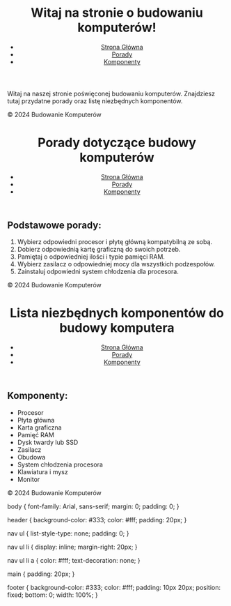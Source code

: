 <!DOCTYPE html>
<html lang="pl">
<head>
    <meta charset="UTF-8">
    <meta name="viewport" content="width=device-width, initial-scale=1.0">
    <title>Budowanie Komputerów</title>
    <link rel="stylesheet" href="styles.css">
</head>
<body>
    <header>
        <h1>Witaj na stronie o budowaniu komputerów!</h1>
        <nav>
            <ul>
                <li><a href="index.html">Strona Główna</a></li>
                <li><a href="porady.html">Porady</a></li>
                <li><a href="komponenty.html">Komponenty</a></li>
            </ul>
        </nav>
    </header>
    <main>
        <p>Witaj na naszej stronie poświęconej budowaniu komputerów. Znajdziesz tutaj przydatne porady oraz listę niezbędnych komponentów.</p>
    </main>
    <footer>
        <p>&copy; 2024 Budowanie Komputerów</p>
    </footer>
</body>
</html>
<!DOCTYPE html>
<html lang="pl">
<head>
    <meta charset="UTF-8">
    <meta name="viewport" content="width=device-width, initial-scale=1.0">
    <title>Porady dotyczące budowy komputerów</title>
    <link rel="stylesheet" href="styles.css">
</head>
<body>
    <header>
        <h1>Porady dotyczące budowy komputerów</h1>
        <nav>
            <ul>
                <li><a href="index.html">Strona Główna</a></li>
                <li><a href="porady.html">Porady</a></li>
                <li><a href="komponenty.html">Komponenty</a></li>
            </ul>
        </nav>
    </header>
    <main>
        <h2>Podstawowe porady:</h2>
        <ol>
            <li>Wybierz odpowiedni procesor i płytę główną kompatybilną ze sobą.</li>
            <li>Dobierz odpowiednią kartę graficzną do swoich potrzeb.</li>
            <li>Pamiętaj o odpowiedniej ilości i typie pamięci RAM.</li>
            <li>Wybierz zasilacz o odpowiedniej mocy dla wszystkich podzespołów.</li>
            <li>Zainstaluj odpowiedni system chłodzenia dla procesora.</li>
        </ol>
    </main>
    <footer>
        <p>&copy; 2024 Budowanie Komputerów</p>
    </footer>
</body>
</html>
<!DOCTYPE html>
<html lang="pl">
<head>
    <meta charset="UTF-8">
    <meta name="viewport" content="width=device-width, initial-scale=1.0">
    <title>Lista niezbędnych komponentów do budowy komputera</title>
    <link rel="stylesheet" href="styles.css">
</head>
<body>
    <header>
        <h1>Lista niezbędnych komponentów do budowy komputera</h1>
        <nav>
            <ul>
                <li><a href="index.html">Strona Główna</a></li>
                <li><a href="porady.html">Porady</a></li>
                <li><a href="komponenty.html">Komponenty</a></li>
            </ul>
        </nav>
    </header>
    <main>
        <h2>Komponenty:</h2>
        <ul>
            <li>Procesor</li>
            <li>Płyta główna</li>
            <li>Karta graficzna</li>
            <li>Pamięć RAM</li>
            <li>Dysk twardy lub SSD</li>
            <li>Zasilacz</li>
            <li>Obudowa</li>
            <li>System chłodzenia procesora</li>
            <li>Klawiatura i mysz</li>
            <li>Monitor</li>
        </ul>
    </main>
    <footer>
        <p>&copy; 2024 Budowanie Komputerów</p>
    </footer>
</body>
</html>
body {
    font-family: Arial, sans-serif;
    margin: 0;
    padding: 0;
}

header {
    background-color: #333;
    color: #fff;
    padding: 20px;
}

nav ul {
    list-style-type: none;
    padding: 0;
}

nav ul li {
    display: inline;
    margin-right: 20px;
}

nav ul li a {
    color: #fff;
    text-decoration: none;
}

main {
    padding: 20px;
}

footer {
    background-color: #333;
    color: #fff;
    padding: 10px 20px;
    position: fixed;
    bottom: 0;
    width: 100%;
}
